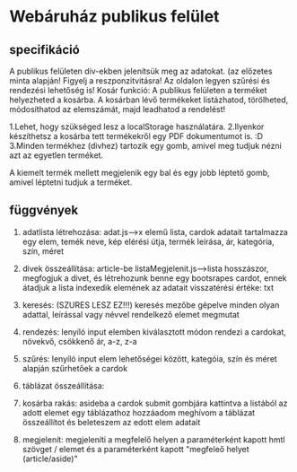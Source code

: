# Webáruház publikus felület
## specifikáció
A publikus felületen div-ekben jelenítsük meg az adatokat. (az előzetes minta alapján! Figyelj a reszponzitvitásra!
Az oldalon legyen szűrési és rendezési lehetőség is!
Kosár funkció:  A publikus felületen a terméket helyezheted a kosárba. A kosárban lévő termékeket listázhatod, törölheted, módosíthatod az elemszámát, majd leadhatod a rendelést!

1.Lehet, hogy szükséged lesz a localStorage használatára. 
2.Ilyenkor készíthetsz a kosárba tett termékekről egy PDF dokumentumot is.  :D
3.Minden termékhez (divhez) tartozik egy gomb, amivel meg tudjuk nézni azt az egyetlen terméket.

A kiemelt termék mellett megjelenik egy bal és egy jobb léptető gomb, amivel léptetni tudjuk a terméket.
## függvények
1. adatlista létrehozása:
    adat.js-->x elemű lista, cardok adatait tartalmazza egy elem, temék neve, kép elérési útja, termék leírása, ár, kategória, szín, méret
2. divek összeállítása: article-be
    listaMegjelenit.js-->lista hosszászor, megfogjuk a divet, és létrehozunk benne egy bootsrapes cardot, ennek átadjuk a lista indexedik elemének az adatait
    visszatérési értéke: txt
3. keresés: (SZURES LESZ EZ!!!)
    keresés mezőbe gépelve minden olyan adattal, leírással vagy névvel rendelkező elemet megmutat
4. rendezés:
    lenyíló input elemben kiválasztott módon rendezi a cardokat, növekvő, csökkenő ár, a-z, z-a
5. szűrés: lenyíló input elem lehetőségei között, kategóia, szín és méret alapján szűrhetőek a cardok
6. táblázat összeállítása:

7. kosárba rakás: asideba
    a cardok submit gombjára kattintva a listából az adott elemet egy táblázathoz hozzáadom
    meghívom a táblázat összeállítot és beleteszem az edott elem adatait
8. megjelenít: megjeleníti a megfelelő helyen a paraméterként kapott hmtl szövget / elemet és a      paraméterként kapott "megfeleő helyet (article/aside)"